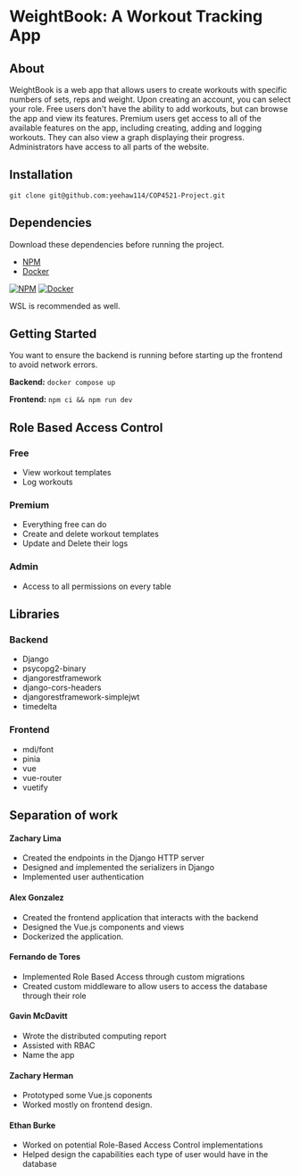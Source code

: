 # WeightBook: A Workout Tracking App
## About
WeightBook is a web app that allows users to create workouts with specific numbers of sets, reps and weight. Upon creating an account, you can select your role. Free users don't have the ability to add workouts, but can browse the app and view its features. Premium users get access to all of the available features on the app, including creating, adding and logging workouts. They can also view a graph displaying their progress. Administrators have access to all parts of the website.


## Installation
`git clone git@github.com:yeehaw114/COP4521-Project.git`

## Dependencies
Download these dependencies before running the project.
- [NPM](https://docs.npmjs.com/downloading-and-installing-node-js-and-npm)
- [Docker](https://docs.docker.com/engine/install/)

[![NPM](https://skillicons.dev/icons?i=npm)](https://docs.npmjs.com/downloading-and-installing-node-js-and-npm)
[![Docker](https://skillicons.dev/icons?i=docker)](https://docs.docker.com/engine/install/)

WSL is recommended as well.

## Getting Started
You want to ensure the backend is running before starting up the frontend to avoid network errors.

__Backend:__ `docker compose up`

__Frontend:__ `npm ci && npm run dev`

## Role Based Access Control

### Free
- View workout templates
- Log workouts

### Premium
- Everything free can do
- Create and delete workout templates
- Update and Delete their logs

### Admin
- Access to all permissions on every table

## Libraries

### Backend

- Django
- psycopg2-binary
- djangorestframework
- django-cors-headers
- djangorestframework-simplejwt
- timedelta 


### Frontend

- mdi/font
- pinia
- vue
- vue-router
- vuetify

## Separation of work

#### Zachary Lima
- Created the endpoints in the Django HTTP server
- Designed and implemented the serializers in Django
- Implemented user authentication

#### Alex Gonzalez
- Created the frontend application that interacts with the backend
- Designed the Vue.js components and views
- Dockerized the application.

#### Fernando de Tores
- Implemented Role Based Access through custom migrations
- Created custom middleware to allow users to access the database through their role

#### Gavin McDavitt
- Wrote the distributed computing report
- Assisted with RBAC
- Name the app

#### Zachary Herman
- Prototyped some Vue.js coponents
- Worked mostly on frontend design.

#### Ethan Burke
- Worked on potential Role-Based Access Control implementations
- Helped design the capabilities each type of user would have in the database

